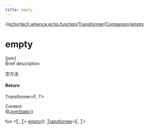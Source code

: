 ```yaml
---
title: empty -
---
```

//[echo](../../../index.md)/[tech.whence.echo.function](../../index.md)/[Transformer](../index.md)/[Companion](index.md)/[empty](empty.md)



# empty  
[jvm]  
Brief description  


空方法



#### Return  


Transformer<F, T>

  
Content  
@[JvmStatic](https://kotlinlang.org/api/latest/jvm/stdlib/kotlin.jvm/-jvm-static/index.html)()  
  
fun <[F](empty.md), [T](empty.md)> [empty](empty.md)(): [Transformer](../index.md)<[F](empty.md), [T](empty.md)>  



